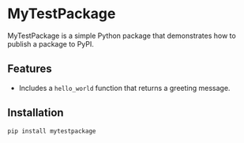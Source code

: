 # MyTestPackage

MyTestPackage is a simple Python package that demonstrates how to publish a package to PyPI.

## Features

- Includes a `hello_world` function that returns a greeting message.

## Installation

```bash
pip install mytestpackage

